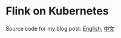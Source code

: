 # Flink on Kubernetes

Source code for my blog post: [English][1], [中文][2]

[1]: https://jizhang.github.io/blog/2019/08/24/deploy-flink-job-cluster-on-kubernetes/
[2]: https://blog.csdn.net/zjerryj/article/details/100063858
